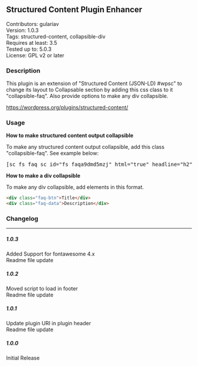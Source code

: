 ## Structured Content Plugin Enhancer

Contributors: gulariav <br/>
Version: 1.0.3 <br/>
Tags: structured-content, collapsible-div<br/>
Requires at least: 3.5<br/>
Tested up to: 5.0.3<br/>
License: GPL v2 or later<br/>


### Description
This plugin is an extension of "Structured Content (JSON-LD) #wpsc" to change its layout to Collapsable section by adding this css class to it "collapsible-faq". Also provide options to make any div collapsible. 

https://wordpress.org/plugins/structured-content/


### Usage

**How to make structured content output collapsible** 

To make any structured content output collapsible, add this class "collapsible-faq". See example below:



<pre>
[sc_fs_faq sc_id="fs_faqa9dmd5mzj" html="true" headline="h2" img="" question="Example Heading of FAQ" img_alt="" css_class="collapsible-faq" ]Lorem ipsum dolor sit amet, consectetur adipiscing elit. Sed in risus sed erat malesuada aliquet vel vel lorem. Etiam eget vehicula nisl, at imperdiet mauris. Suspendisse aliquet dictum neque id condimentum.[/sc_fs_faq]
</pre>


**How to make a div collapsible**

To make any div collapsible, add elements in this format.

```html
<div class="faq-btn">Title</div>
<div class="faq-data">Description</div>
```



### Changelog
--------

##### 1.0.3
Added Support for fontawesome 4.x<br/>
Readme file update

##### 1.0.2
Moved script to load in footer<br/>
Readme file update

##### 1.0.1
Update plugin URI in plugin header<br/>
Readme file update

##### 1.0.0
Initial Release<br/>
